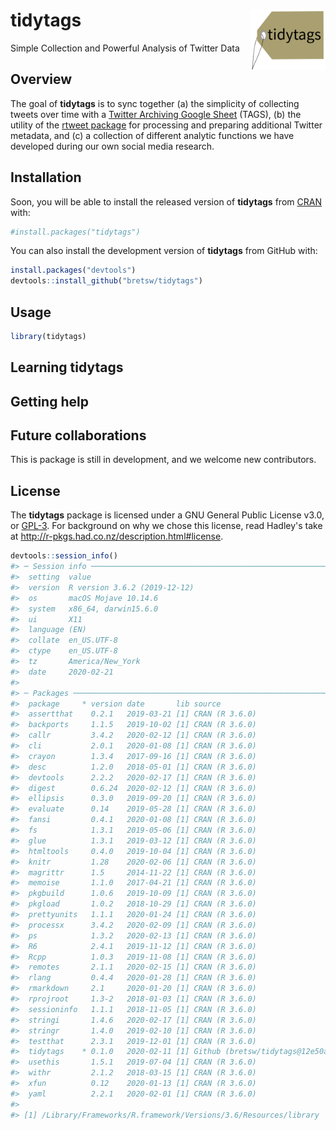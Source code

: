 
<!-- README.md is generated from README.Rmd. Please edit that file -->
tidytags <img src="man/figures/tidytags-logo.png" align="right" width="120" />
==============================================================================

Simple Collection and Powerful Analysis of Twitter Data

Overview
--------

The goal of **tidytags** is to sync together (a) the simplicity of collecting tweets over time with a [Twitter Archiving Google Sheet](https://tags.hawksey.info/) (TAGS), (b) the utility of the [rtweet package](https://rtweet.info/) for processing and preparing additional Twitter metadata, and (c) a collection of different analytic functions we have developed during our own social media research.

Installation
------------

Soon, you will be able to install the released version of **tidytags** from [CRAN](https://CRAN.R-project.org) with:

``` r
#install.packages("tidytags")
```

You can also install the development version of **tidytags** from GitHub with:

``` r
install.packages("devtools")
devtools::install_github("bretsw/tidytags")
```

Usage
-----

``` r
library(tidytags)
```

Learning tidytags
-----------------

Getting help
------------

Future collaborations
---------------------

This is package is still in development, and we welcome new contributors.

License
-------

The **tidytags** package is licensed under a GNU General Public License v3.0, or [GPL-3](https://choosealicense.com/licenses/lgpl-3.0/). For background on why we chose this license, read Hadley's take at <http://r-pkgs.had.co.nz/description.html#license>.

``` r
devtools::session_info()
#> ─ Session info ───────────────────────────────────────────────────────────────
#>  setting  value                       
#>  version  R version 3.6.2 (2019-12-12)
#>  os       macOS Mojave 10.14.6        
#>  system   x86_64, darwin15.6.0        
#>  ui       X11                         
#>  language (EN)                        
#>  collate  en_US.UTF-8                 
#>  ctype    en_US.UTF-8                 
#>  tz       America/New_York            
#>  date     2020-02-21                  
#> 
#> ─ Packages ───────────────────────────────────────────────────────────────────
#>  package     * version date       lib source                          
#>  assertthat    0.2.1   2019-03-21 [1] CRAN (R 3.6.0)                  
#>  backports     1.1.5   2019-10-02 [1] CRAN (R 3.6.0)                  
#>  callr         3.4.2   2020-02-12 [1] CRAN (R 3.6.0)                  
#>  cli           2.0.1   2020-01-08 [1] CRAN (R 3.6.0)                  
#>  crayon        1.3.4   2017-09-16 [1] CRAN (R 3.6.0)                  
#>  desc          1.2.0   2018-05-01 [1] CRAN (R 3.6.0)                  
#>  devtools      2.2.2   2020-02-17 [1] CRAN (R 3.6.0)                  
#>  digest        0.6.24  2020-02-12 [1] CRAN (R 3.6.0)                  
#>  ellipsis      0.3.0   2019-09-20 [1] CRAN (R 3.6.0)                  
#>  evaluate      0.14    2019-05-28 [1] CRAN (R 3.6.0)                  
#>  fansi         0.4.1   2020-01-08 [1] CRAN (R 3.6.0)                  
#>  fs            1.3.1   2019-05-06 [1] CRAN (R 3.6.0)                  
#>  glue          1.3.1   2019-03-12 [1] CRAN (R 3.6.0)                  
#>  htmltools     0.4.0   2019-10-04 [1] CRAN (R 3.6.0)                  
#>  knitr         1.28    2020-02-06 [1] CRAN (R 3.6.0)                  
#>  magrittr      1.5     2014-11-22 [1] CRAN (R 3.6.0)                  
#>  memoise       1.1.0   2017-04-21 [1] CRAN (R 3.6.0)                  
#>  pkgbuild      1.0.6   2019-10-09 [1] CRAN (R 3.6.0)                  
#>  pkgload       1.0.2   2018-10-29 [1] CRAN (R 3.6.0)                  
#>  prettyunits   1.1.1   2020-01-24 [1] CRAN (R 3.6.0)                  
#>  processx      3.4.2   2020-02-09 [1] CRAN (R 3.6.0)                  
#>  ps            1.3.2   2020-02-13 [1] CRAN (R 3.6.0)                  
#>  R6            2.4.1   2019-11-12 [1] CRAN (R 3.6.0)                  
#>  Rcpp          1.0.3   2019-11-08 [1] CRAN (R 3.6.0)                  
#>  remotes       2.1.1   2020-02-15 [1] CRAN (R 3.6.0)                  
#>  rlang         0.4.4   2020-01-28 [1] CRAN (R 3.6.0)                  
#>  rmarkdown     2.1     2020-01-20 [1] CRAN (R 3.6.0)                  
#>  rprojroot     1.3-2   2018-01-03 [1] CRAN (R 3.6.0)                  
#>  sessioninfo   1.1.1   2018-11-05 [1] CRAN (R 3.6.0)                  
#>  stringi       1.4.6   2020-02-17 [1] CRAN (R 3.6.0)                  
#>  stringr       1.4.0   2019-02-10 [1] CRAN (R 3.6.0)                  
#>  testthat      2.3.1   2019-12-01 [1] CRAN (R 3.6.0)                  
#>  tidytags    * 0.1.0   2020-02-11 [1] Github (bretsw/tidytags@12e50ab)
#>  usethis       1.5.1   2019-07-04 [1] CRAN (R 3.6.0)                  
#>  withr         2.1.2   2018-03-15 [1] CRAN (R 3.6.0)                  
#>  xfun          0.12    2020-01-13 [1] CRAN (R 3.6.0)                  
#>  yaml          2.2.1   2020-02-01 [1] CRAN (R 3.6.0)                  
#> 
#> [1] /Library/Frameworks/R.framework/Versions/3.6/Resources/library
```
